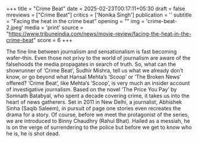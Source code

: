 +++
title = "Crime Beat"
date = 2025-02-23T00:17:11+05:30
draft = false
mreviews = ["Crime Beat"]
critics = ['Nonika Singh']
publication = ''
subtitle = "Facing the heat in the crime beat"
opening = ""
img = 'crime-beat-2.jpeg'
media = 'print'
source = "https://www.tribuneindia.com/news/movie-review/facing-the-heat-in-the-crime-beat"
score = 6
+++

The fine line between journalism and sensationalism is fast becoming wafer-thin. Even those not privy to the world of journalism are aware of the falsehoods the media propagates in search of truth. So, what can the showrunner of ‘Crime Beat’, Sudhir Mishra, tell us what we already don’t know, or go beyond what Hansal Mehta’s ‘Scoop’ or ‘The Broken News’ offered? ‘Crime Beat’, like Mehta’s ‘Scoop’, is very much an insider account of investigative journalism. Based on the novel ‘The Price You Pay’ by Somnath Batabyal, who spent a decade covering crime, it takes us into the heart of news gatherers. Set in 2011 in New Delhi, a journalist, Abhishek Sinha (Saqib Saleem), in pursuit of page one stories even recreates the drama for a story. Of course, before we meet the protagonist of the series, we are introduced to Binny Chaudhry (Rahul Bhat). Hailed as a messiah, he is on the verge of surrendering to the police but before we get to know who he is, he is shot dead.
